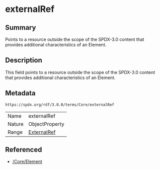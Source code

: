 <!-- Automatically generated by spec-parser v2.3.0 on 2024-07-09T17:43:37.025898+00:00 -->
<!-- SPDX-License-Identifier: Community-Spec-1.0 -->

# externalRef

## Summary

Points to a resource outside the scope of the SPDX-3.0 content
that provides additional characteristics of an Element.


## Description

This field points to a resource outside the scope of the SPDX-3.0 content
that provides additional characteristics of an Element.


## Metadata

`https://spdx.org/rdf/3.0.0/terms/Core/externalRef`


| | |
|---|---|
| Name | externalRef |
| Nature | ObjectProperty |
| Range | [ExternalRef](../Classes/ExternalRef.md) |




## Referenced

- [/Core/Element](../../Core/Classes/Element.md)

